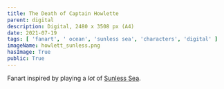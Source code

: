 ```yaml
---
title: The Death of Captain Howlette
parent: digital
description: Digital, 2480 x 3508 px (A4)
date: 2021-07-19
tags: [ 'fanart', ' ocean', 'sunless sea', 'characters', 'digital' ]
imageName: howlett_sunless.png
hasImage: True
public: True
---
```


Fanart inspired by playing a *lot* of [Sunless Sea](https://www.failbettergames.com/games/sunless-sea).